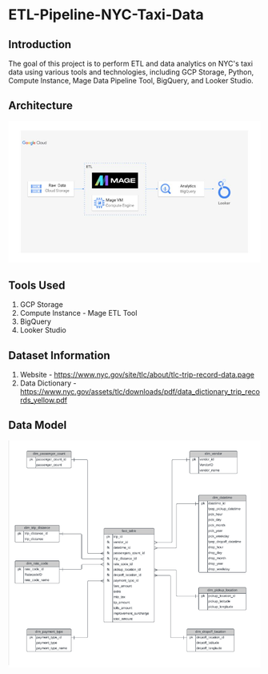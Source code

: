 # ETL-Pipeline-NYC-Taxi-Data
## Introduction
The goal of this project is to perform ETL and data analytics on NYC's taxi data using various tools and technologies, including GCP Storage, Python, Compute Instance, Mage Data Pipeline Tool, BigQuery, and Looker Studio.

## Architecture 
![Architecture](https://github.com/hendriangkasa/ETL-Pipeline-NYC-Taxi-Data/blob/main/Architecture.jpg)

## Tools Used
1. GCP Storage
2. Compute Instance - Mage ETL Tool
3. BigQuery
4. Looker Studio

## Dataset Information
1. Website - https://www.nyc.gov/site/tlc/about/tlc-trip-record-data.page
2. Data Dictionary - https://www.nyc.gov/assets/tlc/downloads/pdf/data_dictionary_trip_records_yellow.pdf

## Data Model
![Data Model](https://github.com/hendriangkasa/ETL-Pipeline-NYC-Taxi-Data/blob/main/Data%20Model.png)
